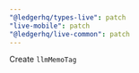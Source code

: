 ```yaml
---
"@ledgerhq/types-live": patch
"live-mobile": patch
"@ledgerhq/live-common": patch
---
```


Create `llmMemoTag`
